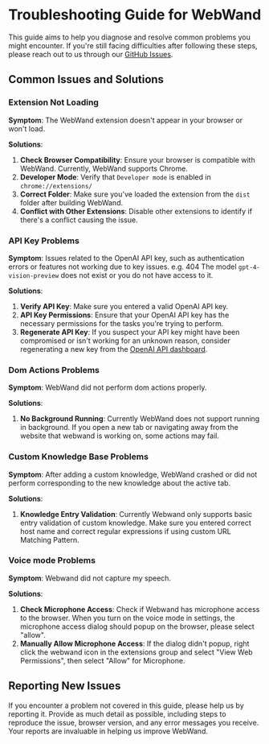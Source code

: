 # Troubleshooting Guide for WebWand

This guide aims to help you diagnose and resolve common problems you might encounter. If you're still facing difficulties after following these steps, please reach out to us through our [GitHub Issues](https://github.com/normal-computing/web-wand/issues).


## Common Issues and Solutions

### Extension Not Loading

**Symptom**: The WebWand extension doesn't appear in your browser or won't load.

**Solutions**:
1. **Check Browser Compatibility**: Ensure your browser is compatible with WebWand. Currently, WebWand supports Chrome.
2. **Developer Mode**: Verify that `Developer mode` is enabled in `chrome://extensions/`
3. **Correct Folder**: Make sure you've loaded the extension from the `dist` folder after building WebWand.
4. **Conflict with Other Extensions**: Disable other extensions to identify if there's a conflict causing the issue.

### API Key Problems

**Symptom**: Issues related to the OpenAI API key, such as authentication errors or features not working due to key issues. e.g. 404 The model `gpt-4-vision-preview` does not exist or you do not have access to it.

**Solutions**:
1. **Verify API Key**: Make sure you entered a valid OpenAI API key.
2. **API Key Permissions**: Ensure that your OpenAI API key has the necessary permissions for the tasks you're trying to perform.
3. **Regenerate API Key**: If you suspect your API key might have been compromised or isn't working for an unknown reason, consider regenerating a new key from the [OpenAI API dashboard](https://platform.openai.com/account/api-keys).

### Dom Actions Problems

**Symptom**: WebWand did not perform dom actions properly.

**Solutions**:
1. **No Background Running**: Currently WebWand does not support running in background. If you open a new tab or navigating away from the website that webwand is working on, some actions may fail.

### Custom Knowledge Base Problems

**Symptom**: After adding a custom knowledge, WebWand crashed or did not perform corresponding to the new knowledge about the active tab.

**Solutions**:
1. **Knowledge Entry Validation**: Currently Webwand only supports basic entry validation of custom knowledge. Make sure you entered correct host name and correct regular expressions if using custom URL Matching Pattern. 

### Voice mode Problems

**Symptom**: Webwand did not capture my speech.

**Solutions**:
1. **Check Microphone Access**: Check if Webwand has microphone access to the browser. When you turn on the voice mode in settings, the microphone access dialog should popup on the browser, please select "allow".
2. **Manually Allow Microphone Access**: If the dialog didn't popup, right click the webwand icon in the extensions group and select "View Web Permissions", then select "Allow" for Microphone.


## Reporting New Issues

If you encounter a problem not covered in this guide, please help us by reporting it. Provide as much detail as possible, including steps to reproduce the issue, browser version, and any error messages you receive. Your reports are invaluable in helping us improve WebWand.